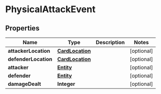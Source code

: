
# PhysicalAttackEvent

## Properties
Name | Type | Description | Notes
------------ | ------------- | ------------- | -------------
**attackerLocation** | [**CardLocation**](CardLocation.md) |  |  [optional]
**defenderLocation** | [**CardLocation**](CardLocation.md) |  |  [optional]
**attacker** | [**Entity**](Entity.md) |  |  [optional]
**defender** | [**Entity**](Entity.md) |  |  [optional]
**damageDealt** | **Integer** |  |  [optional]



